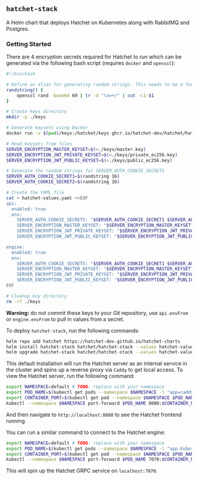 ## `hatchet-stack`

A Helm chart that deploys Hatchet on Kubernetes along with RabbitMQ and Postgres.

### Getting Started

There are 4 encryption secrets required for Hatchet to run which can be generated via the following bash script (requires `docker` and `openssl`):

```sh
#!/bin/bash

# Define an alias for generating random strings. This needs to be a function in a script.
randstring() {
    openssl rand -base64 69 | tr -d "\n=+/" | cut -c1-$1
}

# Create keys directory
mkdir -p ./keys

# Generate keysets using Docker
docker run -v $(pwd)/keys:/hatchet/keys ghcr.io/hatchet-dev/hatchet/hatchet-admin:v0.14.0 /hatchet/hatchet-admin keyset create-local-keys --key-dir /hatchet/keys

# Read keysets from files
SERVER_ENCRYPTION_MASTER_KEYSET=$(<./keys/master.key)
SERVER_ENCRYPTION_JWT_PRIVATE_KEYSET=$(<./keys/private_ec256.key)
SERVER_ENCRYPTION_JWT_PUBLIC_KEYSET=$(<./keys/public_ec256.key)

# Generate the random strings for SERVER_AUTH_COOKIE_SECRETS
SERVER_AUTH_COOKIE_SECRET1=$(randstring 16)
SERVER_AUTH_COOKIE_SECRET2=$(randstring 16)

# Create the YAML file
cat > hatchet-values.yaml <<EOF
api:
  enabled: true
  env:
    SERVER_AUTH_COOKIE_SECRETS: "$SERVER_AUTH_COOKIE_SECRET1 $SERVER_AUTH_COOKIE_SECRET2"
    SERVER_ENCRYPTION_MASTER_KEYSET: "$SERVER_ENCRYPTION_MASTER_KEYSET"
    SERVER_ENCRYPTION_JWT_PRIVATE_KEYSET: "$SERVER_ENCRYPTION_JWT_PRIVATE_KEYSET"
    SERVER_ENCRYPTION_JWT_PUBLIC_KEYSET: "$SERVER_ENCRYPTION_JWT_PUBLIC_KEYSET"

engine:
  enabled: true
  env:
    SERVER_AUTH_COOKIE_SECRETS: "$SERVER_AUTH_COOKIE_SECRET1 $SERVER_AUTH_COOKIE_SECRET2"
    SERVER_ENCRYPTION_MASTER_KEYSET: "$SERVER_ENCRYPTION_MASTER_KEYSET"
    SERVER_ENCRYPTION_JWT_PRIVATE_KEYSET: "$SERVER_ENCRYPTION_JWT_PRIVATE_KEYSET"
    SERVER_ENCRYPTION_JWT_PUBLIC_KEYSET: "$SERVER_ENCRYPTION_JWT_PUBLIC_KEYSET"
EOF

# Cleanup key directory
rm -rf ./keys
```

**Warning:** do not commit these keys to your Git repository, use `api.envFrom` or `engine.envFrom` to pull in values from a secret.

To deploy `hatchet-stack`, run the following commands:

```sh
helm repo add hatchet https://hatchet-dev.github.io/hatchet-charts
helm install hatchet-stack hatchet/hatchet-stack --values hatchet-values.yaml --set api.replicaCount=0 --set engine.replicaCount=0 --set caddy.enabled=true
helm upgrade hatchet-stack hatchet/hatchet-stack --values hatchet-values.yaml --set caddy.enabled=true
```

This default installation will run the Hatchet server as an internal service in the cluster and spins up a reverse proxy via `Caddy` to get local access. To view the Hatchet server, run the following command:

```sh
export NAMESPACE=default # TODO: replace with your namespace
export POD_NAME=$(kubectl get pods --namespace $NAMESPACE -l "app=caddy" -o jsonpath="{.items[0].metadata.name}")
export CONTAINER_PORT=$(kubectl get pod --namespace $NAMESPACE $POD_NAME -o jsonpath="{.spec.containers[0].ports[0].containerPort}")
kubectl --namespace $NAMESPACE port-forward $POD_NAME 8080:$CONTAINER_PORT
```

And then navigate to `http://localhost:8080` to see the Hatchet frontend running.

You can run a similar command to connect to the Hatchet engine:

```sh
export NAMESPACE=default # TODO: replace with your namespace
export POD_NAME=$(kubectl get pods --namespace $NAMESPACE -l "app.kubernetes.io/name=hatchet-engine,app.kubernetes.io/instance=hatchet" -o jsonpath="{.items[0].metadata.name}")
export CONTAINER_PORT=$(kubectl get pod --namespace $NAMESPACE $POD_NAME -o jsonpath="{.spec.containers[0].ports[0].containerPort}")
kubectl --namespace $NAMESPACE port-forward $POD_NAME 7070:$CONTAINER_PORT
```

This will spin up the Hatchet GRPC service on `localhost:7070`.
